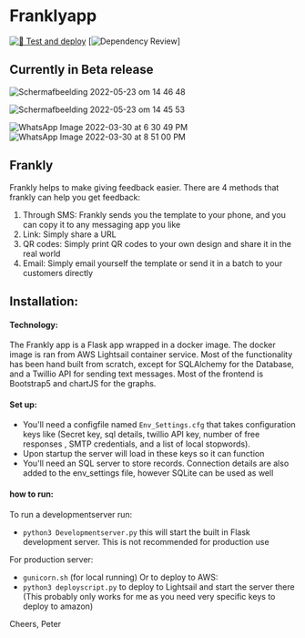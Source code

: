 # Franklyapp
[![🚀 Test and deploy](https://github.com/two-trick-pony-NL/Frankly/actions/workflows/Pipeline.yml/badge.svg)](https://github.com/two-trick-pony-NL/Frankly/actions/workflows/Pipeline.yml)
[![Dependency Review](https://github.com/two-trick-pony-NL/Frankly/actions/workflows/dependency-review.yml/badge.svg)]


## Currently in Beta release
![Schermafbeelding 2022-05-23 om 14 46 48](https://user-images.githubusercontent.com/71013416/169822424-08e2365c-4cef-48f5-9643-33ac5e8313ce.png)

![Schermafbeelding 2022-05-23 om 14 45 53](https://user-images.githubusercontent.com/71013416/169822311-34d87a49-b1c6-4138-989a-e8f7aa47f612.png)

![WhatsApp Image 2022-03-30 at 6 30 49 PM](https://user-images.githubusercontent.com/71013416/161023146-d84b51a8-0b2c-4b24-a12f-8b4420363762.jpeg)
![WhatsApp Image 2022-03-30 at 8 51 00 PM](https://user-images.githubusercontent.com/71013416/161023180-2cc41cbf-9648-4f59-95da-060578e74263.jpeg)

## Frankly
Frankly helps to make giving feedback easier. There are 4 methods that frankly can help you get feedback: 
1. Through SMS: Frankly sends you the template to your phone, and you can copy it to any messaging app you like
2. Link: Simply share a URL 
3. QR codes: Simply print QR codes to your own design and share it in the real world
4. Email: Simply email yourself the template or send it in a batch to your customers directly 

## Installation:



#### Technology: 
The Frankly app is a Flask app wrapped in a docker image. The docker image is ran from AWS Lightsail container service. Most of the functionality has been hand built from scratch, except for SQLAlchemy for the Database, and a Twillio API for sending text messages. Most of the frontend is Bootstrap5 and chartJS for the graphs. 

#### Set up: 
- You'll need a configfile named `Env_Settings.cfg` that takes configuration keys like (Secret key, sql details, twillio API key, number of free responses , SMTP credentials, and a list of local stopwords). 
- Upon startup the server will load in these keys so it can function 
- You'll need an SQL server to store records. Connection details are also added to the env_settings file, however SQLite can be used as well

#### how to run:
To run a developmentserver run: 
- `python3 Developmentserver.py` this will start the built in Flask development server. This is not recommended for production use

For production server: 
- `gunicorn.sh` (for local running)
Or to deploy to AWS:
- `python3 deployscript.py` to deploy to Lightsail and start the server there (This probably only works for me as you need very specific keys to deploy to amazon) 



Cheers, 
Peter

